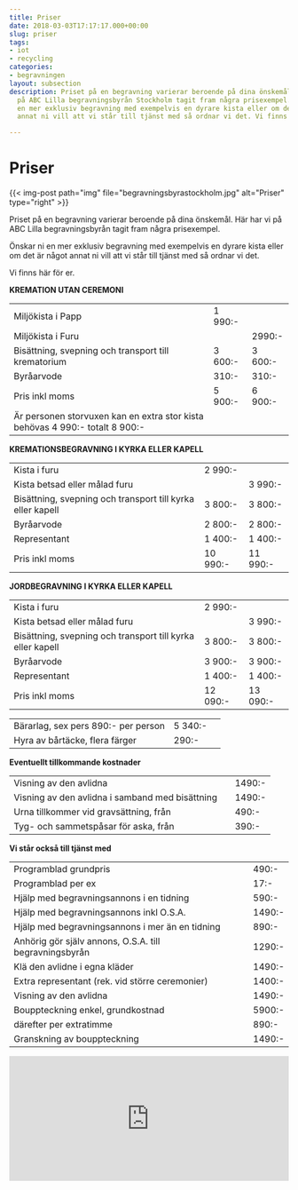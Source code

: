 ```yaml
---
title: Priser
date: 2018-03-03T17:17:17.000+00:00
slug: priser
tags:
- iot
- recycling
categories:
- begravningen
layout: subsection
description: Priset på en begravning varierar beroende på dina önskemål. Här har vi
  på ABC Lilla begravningsbyrån Stockholm tagit fram några prisexempel. Önskar ni
  en mer exklusiv begravning med exempelvis en dyrare kista eller om det är något
  annat ni vill att vi står till tjänst med så ordnar vi det. Vi finns här för er.

---
```

# Priser

{{< img-post
path="img" file="begravningsbyrastockholm.jpg"
alt="Priser" type="right" >}}

Priset på en begravning varierar beroende på dina önskemål. Här har vi
på ABC Lilla begravningsbyrån tagit fram några prisexempel.

Önskar ni en mer exklusiv begravning med exempelvis en dyrare kista eller om det är något annat ni vill att vi står till tjänst med så ordnar vi det.

Vi finns här för er.

**KREMATION UTAN CEREMONI**

|  |  |  |
| --- | --- | --- |
| Miljökista i Papp | 1 990:- |  |
| Miljökista i Furu |  | 2990:- |
| Bisättning, svepning och transport till krematorium | 3 600:- | 3 600:- |
| Byråarvode | 310:- | 310:- |
| Pris inkl moms | 5 900:- | 6 900:- |
| Är personen storvuxen kan en extra stor kista behövas 4 990:- totalt 8 900:- |  |  |

**KREMATIONSBEGRAVNING I KYRKA ELLER KAPELL**

|  |  |  |
| --- | --- | --- |
| Kista i furu | 2 990:- |  |
| Kista betsad eller målad furu |  | 3 990:- |
| Bisättning, svepning och transport till kyrka eller kapell | 3 800:- | 3 800:- |
| Byråarvode | 2 800:- | 2 800:- |
| Representant | 1 400:- | 1 400:- |
| Pris inkl moms | 10 990:- | 11 990:- |

**JORDBEGRAVNING I KYRKA ELLER KAPELL**

|  |  |  |
| --- | --- | --- |
| Kista i furu | 2 990:- |  |
| Kista betsad eller målad furu |  | 3 990:- |
| Bisättning, svepning och transport till kyrka eller kapell | 3 800:- | 3 800:- |
| Byråarvode | 3 900:- | 3 900:- |
| Representant | 1 400:- | 1 400:- |
| Pris inkl moms | 12 090:- | 13 090:- |

|  |  |  |
| --- | --- | --- |
| Bärarlag, sex pers 890:- per person | 5 340:- |  |
| Hyra av bårtäcke, flera färger | 290:- |  |

**Eventuellt tillkommande kostnader**

|  |  |  |
| --- | --- | --- |
| Visning av den avlidna |  | 1490:- |
| Visning av den avlidna i samband med bisättning |  | 1490:- |
| Urna tillkommer vid gravsättning, från |  | 490:- |
| Tyg- och sammetspåsar för aska, från |  | 390:- |

**Vi står också till tjänst med**

|  |  |  |
| --- | --- | --- |
| Programblad grundpris |  | 490:- |
| Programblad per ex | | 17:-  |
| Hjälp med begravningsannons i en tidning |  | 590:- |
| Hjälp med begravningsannons inkl O.S.A. |  | 1490:- |
| Hjälp med begravningsannons i mer än en tidning |  | 890:- |
| Anhörig gör själv annons, O.S.A. till begravningsbyrån |  | 1290:- |
| Klä den avlidne i egna kläder |  | 1490:- |
| Extra representant (rek. vid större ceremonier) |  | 1400:- |
| Visning av den avlidna |  | 1490:- |
| Bouppteckning enkel, grundkostnad |  | 5900:- |
| därefter per extratimme |  | 890:- |
| Granskning av bouppteckning |  | 1490:- |

<p><iframe style="border: 0; display: block;" src="https://widget.reco.se/v2/widget/1626775?mode=HORIZONTAL_QUOTE" width="100%" height="225" scrolling="no"></iframe></p>
